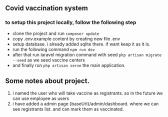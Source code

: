 
## Covid vaccination system

### to setup this project locally, follow the following step
- clone the project and run  `composer update`
- copy .env.example content by creating new file .env
- setup database. i already added sqlite there. if want keep it as it is. 
- run the following command `npm run dev `
- after that run laravel migration command with seed `php artisan migrate --seed` as we seed vaccine centers
- and finally run `php artisan serve` the main application. 

## Some notes about project. 
1. i named the user who will take vaccine as registrants. so in the future we can use employee as users
2. i have added a admin page {baseUrl}/admin/dashboard. where we can see registrants list. and can mark them as vaccinated.
